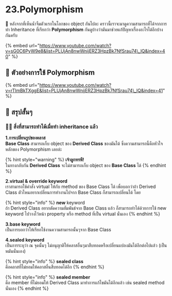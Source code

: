 # 23.Polymorphism

💬 หลังจากที่เห็นน้ำจิ้มตัวแรกในโลกของ object กันไปละ คราวนี้เราจะมาดูความสามารถที่ได้จากการทำ Inheritance ที่เรียกว่า **Polymorphism** กันดูบ้างว่ามันมาช่วยแก้ปัญหาเรื่องอะไรได้อีกบ้างกันครับ

{% embed url="https://www.youtube.com/watch?v=sG0C6PyW9e8&list=PLUjAn8nwWnijERZ3HpzBk7NfSrau74\_lQ&index=40" %}

## 🎥 ตัวอย่างการใช้ Polymorphism

{% embed url="https://www.youtube.com/watch?v=rTlmBkTXggE&list=PLUjAn8nwWnijERZ3HpzBk7NfSrau74\_lQ&index=41" %}

## 🎯 สรุปสั้นๆ

### 👨‍🚀 สิ่งที่สามารถทำได้เมื่อทำ inheritance แล้ว

**1.การเปลี่ยนรูปของคลาส  
Base Class** สามารถเก็บ object ของ **Derived Class** ของมันได้ ซึ่งความสามารถนี้คือหัวใจหลักของ Polymorphism เลยล่ะ

{% hint style="warning" %}
**เจ้าลูกทรพี!**  
ในทางกลับกัน **Derived Class** จะไม่สามารถเก็บ object ของ **Base Class** ได้
{% endhint %}

**2.virtual & override keyword**  
เราสามารถใช้คำสั่ง virtual ให้กับ method ของ Base Class ได้ เพื่อบอกว่าถ้า Derived Class ตัวไหนอยากเปลี่ยนการทำงานไปจาก Base Class ก็สามารถเปลี่ยนได้ โดย

{% hint style="info" %}
**new** keyword  
ถ้า Derived Class อยากตัดความสัมพันธ์จาก Base Class แล้ว ก็สามารถทำได้ด้วยการใช้ new keyword ไปวางไว้หน้า property หรือ method ที่เป็น virtual นั่นเอง
{% endhint %}

**3.base keyword**  
เป็นการบอกว่าให้เรียกใช้งานความสามารถนั้นๆจาก Base Class

**4.sealed keyword**  
เป็นการระบุว่า ณ จุดนั้นๆ ไม่อนุญาติให้คลาสอื่นๆมาสืบทอดหรือเปลี่ยนแปลงมันได้อีกต่อไปแล้ว \(เป็นหมันนั่นเอง\)

{% hint style="info" %}
**sealed class**  
คือคลาสที่ไม่ยอมให้คลาสอื่นสืบทอดได้อีก
{% endhint %}

{% hint style="info" %}
**sealed member**  
คือ member ที่ไม่ยอมให้ Derived Class มาทำการแก้ไขมันได้อีกแล้ว เช่น sealed method นั่นเอง
{% endhint %}

  


